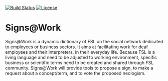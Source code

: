 [![Build Status](https://travis-ci.org/Orange-OpenSource/signs-at-work-social-network-dictionnary.svg?branch=master)](https://travis-ci.org/Orange-OpenSource/signs-at-work-social-network-dictionnary)
[![License](https://img.shields.io/aur/license/yaourt.svg?maxAge=2592000)](https://github.com/Orange-OpenSource/spring-security-formlogin-restbasic/blob/master/LICENSE.TXT)

# Signs@Work
Signs@Work is a dynamic dictionary of FSL on the social network dedicated to employees or business sectors.
It aims at facilitating work for deaf employees and their interpreters, in their everyday life. 
Because FSL is a living language and need to be adjusted to working environment, specific business or scientific terms need to be created and shared through FSL community.
Signs@Work will provide tools to propose a sign, to make a request about a concept/term, and to vote the proposed neologism.
